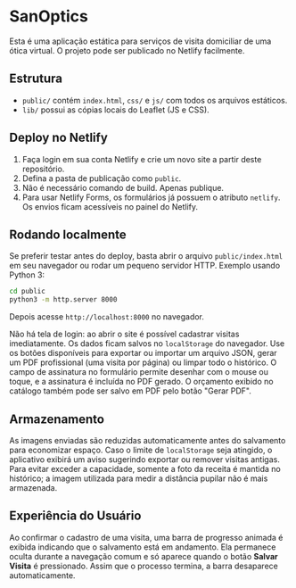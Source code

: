 # SanOptics

Esta é uma aplicação estática para serviços de visita domiciliar de uma ótica virtual. O projeto pode ser publicado no Netlify facilmente.

## Estrutura
 - `public/` contém `index.html`, `css/` e `js/` com todos os arquivos estáticos.
 - `lib/` possui as cópias locais do Leaflet (JS e CSS).

## Deploy no Netlify
1. Faça login em sua conta Netlify e crie um novo site a partir deste repositório.
2. Defina a pasta de publicação como `public`.
3. Não é necessário comando de build. Apenas publique.
4. Para usar Netlify Forms, os formulários já possuem o atributo `netlify`. Os envios ficam acessíveis no painel do Netlify.

## Rodando localmente
Se preferir testar antes do deploy, basta abrir o arquivo `public/index.html` em
seu navegador ou rodar um pequeno servidor HTTP. Exemplo usando Python 3:

```bash
cd public
python3 -m http.server 8000
```

Depois acesse `http://localhost:8000` no navegador.

Não há tela de login: ao abrir o site é possível cadastrar visitas imediatamente. Os dados ficam salvos no `localStorage` do navegador.
Use os botões disponíveis para exportar ou importar um arquivo JSON, gerar um PDF profissional (uma visita por página) ou limpar todo o histórico.
O campo de assinatura no formulário permite desenhar com o mouse ou toque, e a assinatura é incluída no PDF gerado.
O orçamento exibido no catálogo também pode ser salvo em PDF pelo botão "Gerar PDF".

## Armazenamento
As imagens enviadas são reduzidas automaticamente antes do salvamento para economizar espaço. Caso o limite de `localStorage` seja atingido, o aplicativo exibirá um aviso sugerindo exportar ou remover visitas antigas. Para evitar exceder a capacidade, somente a foto da receita é mantida no histórico; a imagem utilizada para medir a distância pupilar não é mais armazenada.

## Experiência do Usuário
Ao confirmar o cadastro de uma visita, uma barra de progresso animada é exibida indicando que o salvamento está em andamento. Ela permanece oculta durante a navegação comum e só aparece quando o botão **Salvar Visita** é pressionado. Assim que o processo termina, a barra desaparece automaticamente.

